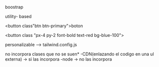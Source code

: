 boostrap

utility- based

<button class"btn btn-primary">boton </button>

<button class "px-4 py-2 font-bold text-red bg-blue-100">

personalizable --> tailwind.config.js

no incorpora clases que no se suen*
    -CDN(enlazando el codigo en una ul externa) -> si las incorpora
    -node -> no las incorpora

    
